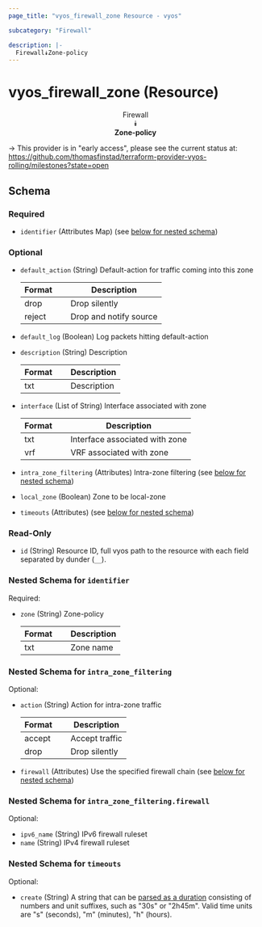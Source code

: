 ```yaml
---
page_title: "vyos_firewall_zone Resource - vyos"

subcategory: "Firewall"

description: |- 
  Firewall⯯Zone-policy
---
```


# vyos_firewall_zone (Resource)
<center>

Firewall  
⯯  
**Zone-policy**


</center>

-> This provider is in "early access", please see the current status at: https://github.com/thomasfinstad/terraform-provider-vyos-rolling/milestones?state=open

## Schema

### Required

- `identifier` (Attributes Map) (see [below for nested schema](#nestedatt--identifier))

### Optional

- `default_action` (String) Default-action for traffic coming into this zone

    |Format  &emsp;|Description             |
    |----------|--------------------------|
    |drop    &emsp;|Drop silently           |
    |reject  &emsp;|Drop and notify source  |
- `default_log` (Boolean) Log packets hitting default-action
- `description` (String) Description

    |Format  &emsp;|Description  |
    |----------|---------------|
    |txt     &emsp;|Description  |
- `interface` (List of String) Interface associated with zone

    |Format  &emsp;|Description                     |
    |----------|----------------------------------|
    |txt     &emsp;|Interface associated with zone  |
    |vrf     &emsp;|VRF associated with zone        |
- `intra_zone_filtering` (Attributes) Intra-zone filtering (see [below for nested schema](#nestedatt--intra_zone_filtering))
- `local_zone` (Boolean) Zone to be local-zone
- `timeouts` (Attributes) (see [below for nested schema](#nestedatt--timeouts))

### Read-Only

- `id` (String) Resource ID, full vyos path to the resource with each field separated by dunder (`__`).

<a id="nestedatt--identifier"></a>
### Nested Schema for `identifier`

Required:

- `zone` (String) Zone-policy

    |Format  &emsp;|Description  |
    |----------|---------------|
    |txt     &emsp;|Zone name    |


<a id="nestedatt--intra_zone_filtering"></a>
### Nested Schema for `intra_zone_filtering`

Optional:

- `action` (String) Action for intra-zone traffic

    |Format  &emsp;|Description     |
    |----------|------------------|
    |accept  &emsp;|Accept traffic  |
    |drop    &emsp;|Drop silently   |
- `firewall` (Attributes) Use the specified firewall chain (see [below for nested schema](#nestedatt--intra_zone_filtering--firewall))

<a id="nestedatt--intra_zone_filtering--firewall"></a>
### Nested Schema for `intra_zone_filtering.firewall`

Optional:

- `ipv6_name` (String) IPv6 firewall ruleset
- `name` (String) IPv4 firewall ruleset



<a id="nestedatt--timeouts"></a>
### Nested Schema for `timeouts`

Optional:

- `create` (String) A string that can be [parsed as a duration](https://pkg.go.dev/time#ParseDuration) consisting of numbers and unit suffixes, such as &#34;30s&#34; or &#34;2h45m&#34;. Valid time units are &#34;s&#34; (seconds), &#34;m&#34; (minutes), &#34;h&#34; (hours).  

